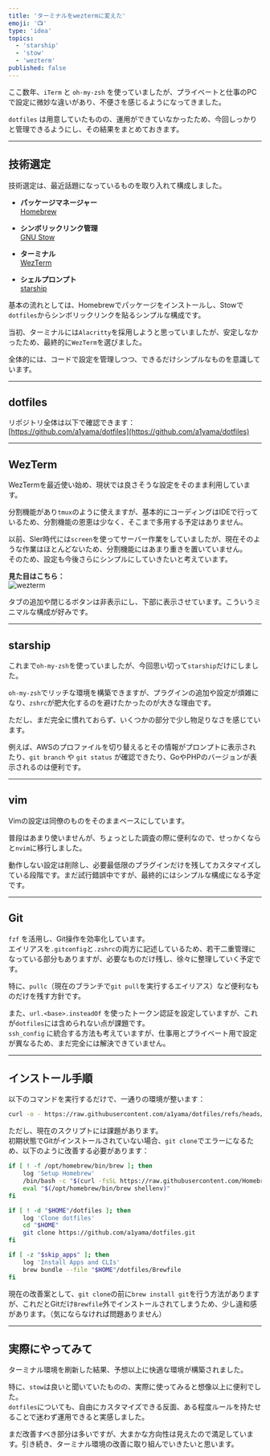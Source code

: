 ```yaml
---
title: 'ターミナルをweztermに変えた'
emoji: '📺'
type: 'idea'
topics:
  - 'starship'
  - 'stow'
  - 'wezterm'
published: false
---
```


ここ数年、`iTerm` と `oh-my-zsh` を使っていましたが、プライベートと仕事のPCで設定に微妙な違いがあり、不便さを感じるようになってきました。

`dotfiles` は用意していたものの、運用ができていなかったため、今回しっかりと管理できるようにし、その結果をまとめておきます。

---

## 技術選定

技術選定は、最近話題になっているものを取り入れて構成しました。

- **パッケージマネージャー**  
  [Homebrew](https://brew.sh/ja/)

- **シンボリックリンク管理**  
  [GNU Stow](https://www.gnu.org/software/stow/)

- **ターミナル**  
  [WezTerm](https://wezfurlong.org/wezterm/index.html)

- **シェルプロンプト**  
  [starship](https://starship.rs/ja-JP/)

基本の流れとしては、Homebrewでパッケージをインストールし、Stowで`dotfiles`からシンボリックリンクを貼るシンプルな構成です。

当初、ターミナルには`Alacritty`を採用しようと思っていましたが、安定しなかったため、最終的に`WezTerm`を選びました。

全体的には、コードで設定を管理しつつ、できるだけシンプルなものを意識しています。

---

## dotfiles

リポジトリ全体は以下で確認できます：  
[https://github.com/a1yama/dotfiles](https://github.com/a1yama/dotfiles)

---

## WezTerm

WezTermを最近使い始め、現状では良さそうな設定をそのまま利用しています。

分割機能があり`tmux`のように使えますが、基本的にコーディングはIDEで行っているため、分割機能の恩恵は少なく、そこまで多用する予定はありません。

以前、SIer時代には`screen`を使ってサーバー作業をしていましたが、現在そのような作業はほとんどないため、分割機能にはあまり重きを置いていません。  
そのため、設定も今後さらにシンプルにしていきたいと考えています。

**見た目はこちら：**  
![wezterm](https://storage.googleapis.com/zenn-user-upload/da97fad51011-20250113.png)

タブの追加や閉じるボタンは非表示にし、下部に表示させています。こういうミニマルな構成が好みです。

---

## starship

これまで`oh-my-zsh`を使っていましたが、今回思い切って`starship`だけにしました。

`oh-my-zsh`でリッチな環境を構築できますが、プラグインの追加や設定が煩雑になり、`zshrc`が肥大化するのを避けたかったのが大きな理由です。

ただし、まだ完全に慣れておらず、いくつかの部分で少し物足りなさを感じています。

例えば、AWSのプロファイルを切り替えるとその情報がプロンプトに表示されたり、`git branch` や `git status` が確認できたり、GoやPHPのバージョンが表示されるのは便利です。

---

## vim

Vimの設定は同僚のものをそのままベースにしています。

普段はあまり使いませんが、ちょっとした調査の際に便利なので、せっかくならと`nvim`に移行しました。

動作しない設定は削除し、必要最低限のプラグインだけを残してカスタマイズしている段階です。まだ試行錯誤中ですが、最終的にはシンプルな構成になる予定です。

---

## Git

`fzf` を活用し、Git操作を効率化しています。  
エイリアスを`.gitconfig`と`.zshrc`の両方に記述しているため、若干二重管理になっている部分もありますが、必要なものだけ残し、徐々に整理していく予定です。

特に、`pullc`（現在のブランチで`git pull`を実行するエイリアス）など便利なものだけを残す方針です。

また、`url.<base>.insteadOf` を使ったトークン認証を設定していますが、これが`dotfiles`には含められない点が課題です。  
`ssh_config` に統合する方法も考えていますが、仕事用とプライベート用で設定が異なるため、まだ完全には解決できていません。

---

## インストール手順

以下のコマンドを実行するだけで、一通りの環境が整います：

```bash
curl -o - https://raw.githubusercontent.com/a1yama/dotfiles/refs/heads/master/install | sh
```

ただし、現在のスクリプトには課題があります。  
初期状態でGitがインストールされていない場合、`git clone`でエラーになるため、以下のように改善する必要があります：

```bash
if [ ! -f /opt/homebrew/bin/brew ]; then
    log 'Setup Homebrew'
    /bin/bash -c "$(curl -fsSL https://raw.githubusercontent.com/Homebrew/install/HEAD/install.sh)"
    eval "$(/opt/homebrew/bin/brew shellenv)"
fi

if [ ! -d "$HOME"/dotfiles ]; then
    log 'Clone dotfiles'
    cd "$HOME"
    git clone https://github.com/a1yama/dotfiles.git
fi

if [ -z "$skip_apps" ]; then
    log 'Install Apps and CLIs'
    brew bundle --file "$HOME"/dotfiles/Brewfile
fi
```

現在の改善案として、`git clone`の前に`brew install git`を行う方法がありますが、これだとGitだけ`Brewfile`外でインストールされてしまうため、少し違和感があります。（気にならなければ問題ありません）

---

## 実際にやってみて

ターミナル環境を刷新した結果、予想以上に快適な環境が構築されました。

特に、`stow`は良いと聞いていたものの、実際に使ってみると想像以上に便利でした。  
`dotfiles`についても、自由にカスタマイズできる反面、ある程度ルールを持たせることで迷わず運用できると実感しました。

まだ改善すべき部分は多いですが、大まかな方向性は見えたので満足しています。引き続き、ターミナル環境の改善に取り組んでいきたいと思います。
